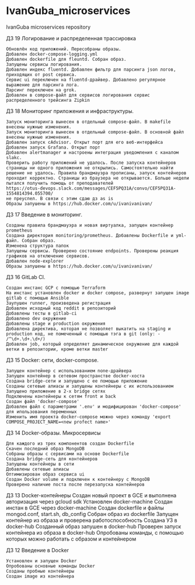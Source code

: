 # IvanGuba_microservices
IvanGuba microservices repository

ДЗ 19 Логирование и распределенная трассировка
	
    Обновлён код приложений. Пересобраны образы.
    Добавлен docker-compose-logging.yml
    Добавлен dockerfile для fleuntd. Собран образ.
	Запущены сервисы логирования.
	Добавлен индекс fluentd. Добавлен фильтр для парсинга json логов, приходящих от post сервиса.
    Сервис ui переключен на fluentd-драйвер. Добавлено регулярное выражение для парсинга лога.
    Парсинг переключен на grok.
    Добавлен в compose-файл для сервисов логирования сервис распределенного трейсинга Zipkin


ДЗ 18 Мониторинг приложения и инфраструктуры.

	Запуск мониторинга вынесен в отдельный compose-файл. В makefile внесены нужные изменения.
	Запуск мониторинга вынесен в отдельный compose-файл. В основной файл внесены нужные изменения.
	Добавлен запуск cAdvisor. Открыт порт для его веб-интерфейса
	Добавлен запуск Grafana. Открыт порт
	Добавлен alertmanager и настроены интеграция уведомления с каналом slakc.
	Проверить работу приложений не удалось. После запуска контейнеров страницы ни одного приложения не открылись. Самостоятельно найти решение не удалось. Правила брандмауэра прописаны, запуск контейнеров проходит корректно. Страницы из браузера не открывается. Больше недели пытался получить помощь от преподавателей 
	https://otus-devops.slack.com/messages/CEF5PQ31A/convo/CEF5PQ31A-1554814394.055700/
	не преуспел. В связи с этим сдаю дз as is
    Образы запушены в https://hub.docker.com/u/ivanivanivan/


ДЗ 17 Введение в мониторинг.

    Созданы правила брандмауэра и новая виртуалка, запущен контейнер prometheus
    Создана директория monitoring/prometheus. Добавлены Dockerfile и yml-файл. Собран образ.
    Изменена структура папок
    Запущены сервисы. Проверено состояние endpoints. Проверены реакция графиков на отключение сервисов.
    Добавлен node-explorer
    Образы запушены в https://hub.docker.com/u/ivanivanivan/

ДЗ 16 GitLab CI.

	Создан инстанс GCP с помощью Terraform
	На инстанс установлен docker и docker compose, развернут запущен image gitlab c помощью Ansible
	Заупушен runner, произведена регистрация
	Добавлен исходный код reddit в репозиторий
	Добавлены тесты в gitlab-ci
	Добавлено dev окружение
	Добавлены stage и production окружения
	Добавлена директива, которая не позволяет выкатить на staging и production код, не помеченный с помощью тэга в git (only: - /^\d+.\d+.\d+/)
	Добавлен job, который определяет динамическое окружение для каждой ветки в репозитории, кроме ветки master

ДЗ 15 Docker: сети, docker-compose.
	
    Запущен контейнер с использованием none-драйвера
	Запущен контейнер в сетевом пространстве docker-хоста
	Cоздана bridge-сети и запущено с ее помощью приложение
	Созданы сетевые алиасы и запущены контейнеры с их использованием
	Запущено приложение в 2-х bridge сетях
	Подключены контейнеры к сетям front и back
	Создан файл 'docker-compose'
	Добавлен файл с параметрами '.env' и модифицирован 'docker-compose' для ипользования переменных
	Изменить имя проекта docker-compose можно через команду 'export COMPOSE_PROJECT_NAME=<new profect name>'


ДЗ 14 Docker-образы. Микросервисы
	
    Для каждого из трех компонентов создан Dockerfile
    Скачен последний образ MongoDB
    Собраны образы с сервисами на основе Dockerfile
    Создана bridge-сеть для контейнеров
    Запущены контейнеры в сети
    Добавлены сетевые алиасы 
    Оптимизирован образ сервиса ui
    Создан Docker volume и подключен к контейнеру с MongoDB
    Проверено наличие поста после перезапуска контейнеров


ДЗ 13 Docker-контейнеры
	Создан новый проект в GCE и выполнена авторизация через gcloud sdk
	Установлен docker-machine
	Создан инстан в GCE через docker-machine
	Создан dockerfile и файлы mongod.conf, start.sh, db_config 
	Собран образ из dockerfile
	Запущен контейнер из образа и проверена работоспособность
	Создана УЗ в docker-hub
	Созданный образ запушен в docker-hub
	Проверен запуск контейнера из образа в docker-hub
	Опробованы команды, с помощью которых можно работать с образом и контейнером

ДЗ 12 Введение в Docker

	Установлен и запущен Docker
	Опробованы основные команды Docker
	Созданы пробные контейнеры
	Создан image из контейнера

